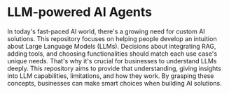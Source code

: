 # LLM-powered AI Agents

In today's fast-paced AI world, there's a growing need for custom AI solutions. This repository focuses on helping people develop an intuition about Large Language Models (LLMs). Decisions about integrating RAG, adding tools, and choosing functionalities should match each use case's unique needs. That's why it's crucial for businesses to understand LLMs deeply. This repository aims to provide that understanding, giving insights into LLM capabilities, limitations, and how they work. By grasping these concepts, businesses can make smart choices when building AI solutions.
